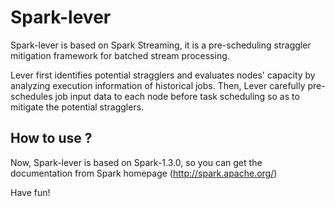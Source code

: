 # Spark-lever

Spark-lever is based on Spark Streaming, it is a pre-scheduling straggler mitigation framework for batched stream processing.

Lever first identifies potential stragglers and evaluates nodes' capacity by analyzing execution information of historical jobs. Then, Lever carefully pre-schedules job input data to each node before task scheduling so as to mitigate the potential stragglers.

## How to use ?

Now, Spark-lever is based on Spark-1.3.0, so you can get the documentation from Spark homepage (http://spark.apache.org/)

Have fun!
